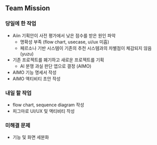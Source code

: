 ## Team Mission

### 당일에 한 작업
- Aiin 기획안이 사전 평가에서 낮은 점수를 받은 원인 파악
  - 명확성 부족 (flow chart, usecase, ui/ux 미흡)
  - 페르소나 기반 시스템이 기존의 추천 시스템과의 차별점이 체감되지 않음 (yuzu)
- 기존 프로젝트를 폐기하고 새로운 프로젝트를 기획
  - AI 분쟁 과실 판단 앱으로 결정 (AIMO)
- AIMO 기능 명세서 작성
- AIMO 액티비티 초안 작성

### 내일 할 작업
- flow chart, sequence diagram 작성
- 피그마로 UI/UX 및 액티비티 작성

### 미해결 문제
- 기능 및 화면 세분화
